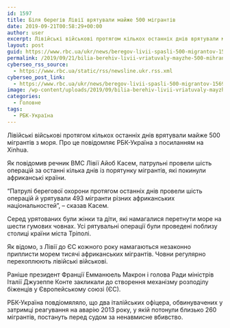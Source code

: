 ```yaml
---
id: 1597
title: Біля берегів Лівії врятували майже 500 мігрантів
date: 2019-09-21T00:58:29+00:00
author: user
excerpt: Лівійські військові протягом кількох останніх днів врятували майже 500 мігрантів з моря. Про це повідомляє РБК-Україна з посиланням на Xinhua. Як...
layout: post
guid: https://www.rbc.ua/ukr/news/beregov-livii-spasli-500-migrantov-1569023751.html
permalink: /2019/09/21/bilia-berehiv-livii-vriatuvaly-mayzhe-500-mihrantiv/
cyberseo_rss_source:
  - https://www.rbc.ua/static/rss/newsline.ukr.rss.xml
cyberseo_post_link:
  - https://www.rbc.ua/ukr/news/beregov-livii-spasli-500-migrantov-1569023751.html
image: /wp-content/uploads/2019/09/bilia-berehiv-livii-vriatuvaly-mayzhe-500-mihrantiv.jpg
categories:
  - Головне
tags:
  - РБК-Україна
---
```

Лівійські військові протягом кількох останніх днів врятували майже 500 мігрантів з моря. Про це повідомляє РБК-Україна з посиланням на Xinhua.

Як повідомив речник ВМС Лівії Айоб Касем, патрульні провели шість операцій за останні кілька днів із порятунку мігрантів, які покинули африканські країни.

“Патрулі берегової охорони протягом останніх днів провели шість операцій й урятували 493 мігранти різних африканських національностей”, &#8211; сказав Касем.

Серед урятованих були жінки та діти, які намагалися перетнути море на шести гумових човнах. Усі рятувальні операції були проведені поблизу столиці країни міста Тріполі. 

Як відомо, з Лівії до ЄС кожного року намагаються незаконно приплисти морем тисячі африканських мігрантів. Човни регулярно перехоплюють лівійські військові. 

Раніше президент Франції Емманюель Макрон і голова Ради міністрів Італії Джузеппе Конте закликали до створення механізму розподілу біженців у Європейському союзі (ЄС).

РБК-Україна повдіомяляло, що два італійських офіцера, обвинувачених у затримці реагування на аварію 2013 року, у якій потонули близько 260 мігрантів, постануть перед судом за ненавмисне вбивство.